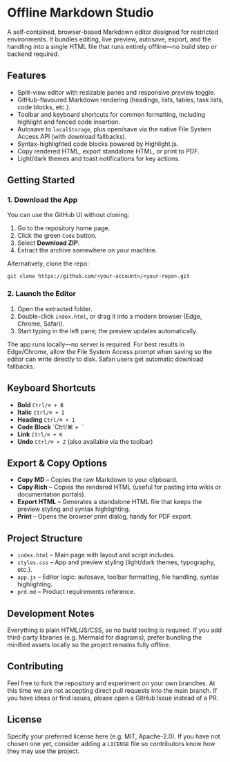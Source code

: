 Offline Markdown Studio
=======================

A self-contained, browser-based Markdown editor designed for restricted environments. It bundles editing, live preview, autosave, export, and file handling into a single HTML file that runs entirely offline—no build step or backend required.

Features
--------
- Split-view editor with resizable panes and responsive preview toggle.
- GitHub-flavoured Markdown rendering (headings, lists, tables, task lists, code blocks, etc.).
- Toolbar and keyboard shortcuts for common formatting, including highlight and fenced code insertion.
- Autosave to `localStorage`, plus open/save via the native File System Access API (with download fallbacks).
- Syntax-highlighted code blocks powered by Highlight.js.
- Copy rendered HTML, export standalone HTML, or print to PDF.
- Light/dark themes and toast notifications for key actions.

Getting Started
---------------

### 1. Download the App

You can use the GitHub UI without cloning:

1. Go to the repository home page.
2. Click the green `Code` button.
3. Select **Download ZIP**.
4. Extract the archive somewhere on your machine.

Alternatively, clone the repo:

```
git clone https://github.com/<your-account>/<your-repo>.git
```

### 2. Launch the Editor

1. Open the extracted folder.
2. Double-click `index.html`, or drag it into a modern browser (Edge, Chrome, Safari).
3. Start typing in the left pane; the preview updates automatically.

The app runs locally—no server is required. For best results in Edge/Chrome, allow the File System Access prompt when saving so the editor can write directly to disk. Safari users get automatic download fallbacks.

Keyboard Shortcuts
-------------------

- **Bold** `Ctrl/⌘ + B`
- **Italic** `Ctrl/⌘ + I`
- **Heading** `Ctrl/⌘ + 1`
- **Code Block** `Ctrl/⌘ + \``
- **Link** `Ctrl/⌘ + K`
- **Undo** `Ctrl/⌘ + Z` (also available via the toolbar)

Export & Copy Options
---------------------

- **Copy MD** – Copies the raw Markdown to your clipboard.
- **Copy Rich** – Copies the rendered HTML (useful for pasting into wikis or documentation portals).
- **Export HTML** – Generates a standalone HTML file that keeps the preview styling and syntax highlighting.
- **Print** – Opens the browser print dialog, handy for PDF export.

Project Structure
-----------------

- `index.html` – Main page with layout and script includes.
- `styles.css` – App and preview styling (light/dark themes, typography, etc.).
- `app.js` – Editor logic: autosave, toolbar formatting, file handling, syntax highlighting.
- `prd.md` – Product requirements reference.

Development Notes
-----------------

Everything is plain HTML/JS/CSS, so no build tooling is required. If you add third-party libraries (e.g. Mermaid for diagrams), prefer bundling the minified assets locally so the project remains fully offline.

Contributing
------------

Feel free to fork the repository and experiment on your own branches. At this time we are not accepting direct pull requests into the main branch. If you have ideas or find issues, please open a GitHub Issue instead of a PR.

License
-------

Specify your preferred license here (e.g. MIT, Apache-2.0). If you have not chosen one yet, consider adding a `LICENSE` file so contributors know how they may use the project.
